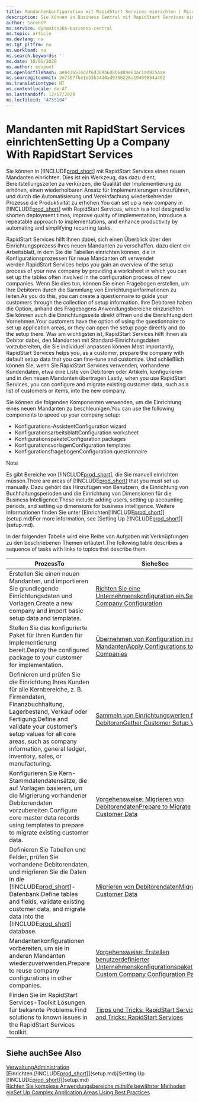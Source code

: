 ```yaml
---
title: Mandantenkonfiguration mit RapidStart Services einrichten | Microsoft Docs
description: Sie können in Business Central mit RapidStart Services einen neuen Mandanten einrichten, einem Werkzeug, das dazu dient, Bereitstellungszeiten zu verkürzen, die Qualität der Implementierung zu erhöhen, einen wiederholbaren Ansatz für Implementierungen einzuführen und durch die Automatisierung und Vereinfachung wiederkehrender Prozesse die Produktivität zu erhöhen.
author: SorenGP
ms.service: dynamics365-business-central
ms.topic: article
ms.devlang: na
ms.tgt_pltfrm: na
ms.workload: na
ms.search.keywords: ''
ms.date: 10/01/2020
ms.author: edupont
ms.openlocfilehash: aeb436516d2f6d389b6d8b6489e63ac1ad925aae
ms.sourcegitcommit: 2e7307fbe1eb3b34d0ad9356226a19409054a402
ms.translationtype: HT
ms.contentlocale: de-AT
ms.lasthandoff: 12/17/2020
ms.locfileid: "4755184"
---
```

# <a name="setting-up-a-company-with-rapidstart-services"></a><span data-ttu-id="c7825-103">Mandanten mit RapidStart Services einrichten</span><span class="sxs-lookup"><span data-stu-id="c7825-103">Setting Up a Company With RapidStart Services</span></span>
<span data-ttu-id="c7825-104">Sie können in [!INCLUDE[prod_short](includes/prod_short.md)] mit RapidStart Services einen neuen Mandanten einrichten. Dies ist ein Werkzeug, das dazu dient, Bereitstellungszeiten zu verkürzen, die Qualität der Implementierung zu erhöhen, einen wiederholbaren Ansatz für Implementierungen einzuführen, und durch die Automatisierung und Vereinfachung wiederkehrender Prozesse die Produktivität zu erhöhen.</span><span class="sxs-lookup"><span data-stu-id="c7825-104">You can set up a new company in [!INCLUDE[prod_short](includes/prod_short.md)] with RapidStart Services, which is a tool designed to shorten deployment times, improve quality of implementation, introduce a repeatable approach to implementations, and enhance productivity by automating and simplifying recurring tasks.</span></span>  

<span data-ttu-id="c7825-105">RapidStart Services hilft Ihnen dabei, sich einen Überblick über den Einrichtungsprozess Ihres neuen Mandanten zu verschaffen. dazu dient ein Arbeitsblatt, in dem Sie die Tabellen einrichten können, die in Konfigurationsprozessen für neue Mandanten oft verwendet werden.</span><span class="sxs-lookup"><span data-stu-id="c7825-105">RapidStart Services helps you gain an overview of the setup process of your new company by providing a worksheet in which you can set up the tables often involved in the configuration process of new companies.</span></span> <span data-ttu-id="c7825-106">Wenn Sie dies tun, können Sie einen Fragebogen erstellen, um Ihre Debitoren durch die Sammlung von Einrichtungsinformationen zu leiten.</span><span class="sxs-lookup"><span data-stu-id="c7825-106">As you do this, you can create a questionnaire to guide your customers through the collection of setup information.</span></span> <span data-ttu-id="c7825-107">Ihre Debitoren haben die Option, anhand des Fragebogens Anwendungsbereiche einzurichten. Sie können auch die Einrichtungsseite direkt öffnen und die Einrichtung dort Vornehmen.</span><span class="sxs-lookup"><span data-stu-id="c7825-107">Your customers have the option of using the questionnaire to set up application areas, or they can open the setup page directly and do the setup there.</span></span> <span data-ttu-id="c7825-108">Was am wichtigsten ist, RapidStart Services hilft Ihnen als Debitor dabei, den Mandanten mit Standard-Einrichtungsdaten vorzubereiten, die Sie individuell anpassen können.</span><span class="sxs-lookup"><span data-stu-id="c7825-108">Most importantly, RapidStart Services helps you, as a customer, prepare the company with default setup data that you can fine-tune and customize.</span></span> <span data-ttu-id="c7825-109">Und schließlich können Sie, wenn Sie RapidStart Services verwenden, vorhandene Kundendaten, etwa eine Liste von Debitoren oder Artikeln, konfigurieren und in den neuen Mandanten übertragen.</span><span class="sxs-lookup"><span data-stu-id="c7825-109">Lastly, when you use RapidStart Services, you can configure and migrate existing customer data, such as a list of customers or items, into the new company.</span></span>

<span data-ttu-id="c7825-110">Sie können die folgenden Komponenten verwenden, um die Einrichtung eines neuen Mandanten zu beschleunigen:</span><span class="sxs-lookup"><span data-stu-id="c7825-110">You can use the following components to speed up your company setup:</span></span>  

-   <span data-ttu-id="c7825-111">Konfigurations-Assistent</span><span class="sxs-lookup"><span data-stu-id="c7825-111">Configuration wizard</span></span>  
-   <span data-ttu-id="c7825-112">Konfigurationsarbeitsblatt</span><span class="sxs-lookup"><span data-stu-id="c7825-112">Configuration worksheet</span></span>  
-   <span data-ttu-id="c7825-113">Konfigurationspakete</span><span class="sxs-lookup"><span data-stu-id="c7825-113">Configuration packages</span></span>  
-   <span data-ttu-id="c7825-114">Konfigurationsvorlagen</span><span class="sxs-lookup"><span data-stu-id="c7825-114">Configuration templates</span></span>  
-   <span data-ttu-id="c7825-115">Konfigurationsfragebogen</span><span class="sxs-lookup"><span data-stu-id="c7825-115">Configuration questionnaire</span></span>  

> [!Note]  
>  <span data-ttu-id="c7825-116">Es gibt Bereiche von [!INCLUDE[prod_short](includes/prod_short.md)], die Sie manuell einrichten müssen.</span><span class="sxs-lookup"><span data-stu-id="c7825-116">There are areas of [!INCLUDE[prod_short](includes/prod_short.md)] that you must set up manually.</span></span> <span data-ttu-id="c7825-117">Dazu gehört das Hinzufügen von Benutzern, die Einrichtung von Buchhaltungsperioden und die Einrichtung von Dimensionen für die Business Intelligence.</span><span class="sxs-lookup"><span data-stu-id="c7825-117">These include adding users, setting up accounting periods, and setting up dimensions for business intelligence.</span></span> <span data-ttu-id="c7825-118">Weitere Informationen finden Sie unter [Einrichten[!INCLUDE[prod_short](includes/prod_short.md)]](setup.md)</span><span class="sxs-lookup"><span data-stu-id="c7825-118">For more information, see [Setting Up [!INCLUDE[prod_short](includes/prod_short.md)]](setup.md).</span></span>

 <span data-ttu-id="c7825-119">In der folgenden Tabelle wird eine Reihe von Aufgaben mit Verknüpfungen zu den beschriebenen Themen erläutert.</span><span class="sxs-lookup"><span data-stu-id="c7825-119">The following table describes a sequence of tasks with links to topics that describe them.</span></span>

|<span data-ttu-id="c7825-120">**Prozess**</span><span class="sxs-lookup"><span data-stu-id="c7825-120">**To**</span></span>|<span data-ttu-id="c7825-121">**Siehe**</span><span class="sxs-lookup"><span data-stu-id="c7825-121">**See**</span></span>|  
|------------|-------------|  
|<span data-ttu-id="c7825-122">Erstellen Sie einen neuen Mandanten, und importieren Sie grundlegende Einrichtungsdaten und Vorlagen.</span><span class="sxs-lookup"><span data-stu-id="c7825-122">Create a new company and import basic setup data and templates.</span></span>|[<span data-ttu-id="c7825-123">Richten Sie eine Unternehmenskonfiguration ein.</span><span class="sxs-lookup"><span data-stu-id="c7825-123">Set Up Company Configuration</span></span>](admin-set-up-company-configuration.md)|  
|<span data-ttu-id="c7825-124">Stellen Sie das konfigurierte Paket für Ihren Kunden für Implementierung bereit.</span><span class="sxs-lookup"><span data-stu-id="c7825-124">Deploy the configured package to your customer for implementation.</span></span>|[<span data-ttu-id="c7825-125">Übernehmen von Konfiguration in neue Mandanten</span><span class="sxs-lookup"><span data-stu-id="c7825-125">Apply Configurations to New Companies</span></span>](admin-apply-configuration-to-new-companies.md)|
|<span data-ttu-id="c7825-126">Definieren und prüfen Sie die Einrichtung Ihres Kunden für alle Kernbereiche, z. B. Firmendaten, Finanzbuchhaltung, Lagerbestand, Verkauf oder Fertigung.</span><span class="sxs-lookup"><span data-stu-id="c7825-126">Define and validate your customer’s setup values for all core areas, such as company information, general ledger, inventory, sales, or manufacturing.</span></span>|[<span data-ttu-id="c7825-127">Sammeln von Einrichtungswerten für Debitoren</span><span class="sxs-lookup"><span data-stu-id="c7825-127">Gather Customer Setup Values</span></span>](admin-gather-customer-setup-values.md)|  
|<span data-ttu-id="c7825-128">Konfigurieren Sie Kern-Stammdatendatensätze, die auf Vorlagen basieren, um die Migrierung vorhandener Debitorendaten vorzubereiten.</span><span class="sxs-lookup"><span data-stu-id="c7825-128">Configure core master data records using templates to prepare to migrate existing customer data.</span></span>|[<span data-ttu-id="c7825-129">Vorgehensweise: Migrieren von Debitorendaten</span><span class="sxs-lookup"><span data-stu-id="c7825-129">Prepare to Migrate Customer Data</span></span>](admin-use-templates-to-prepare-customer-data-for-migration.md)|  
|<span data-ttu-id="c7825-130">Definieren Sie Tabellen und Felder, prüfen Sie vorhandene Debitorendaten, und migrieren Sie die Daten in die [!INCLUDE[prod_short](includes/prod_short.md)]-Datenbank.</span><span class="sxs-lookup"><span data-stu-id="c7825-130">Define tables and fields, validate existing customer data, and migrate data into the [!INCLUDE[prod_short](includes/prod_short.md)] database.</span></span>|[<span data-ttu-id="c7825-131">Migrieren von Debitorendaten</span><span class="sxs-lookup"><span data-stu-id="c7825-131">Migrate Customer Data</span></span>](admin-migrate-customer-data.md)|
|<span data-ttu-id="c7825-132">Mandantenkonfigurationen vorbereiten, um sie in anderen Mandanten wiederzuverwenden.</span><span class="sxs-lookup"><span data-stu-id="c7825-132">Prepare to reuse company configurations in other companies.</span></span>|[<span data-ttu-id="c7825-133">Vorgehensweise: Erstellen benutzerdefinierter Unternehmenskonfigurationspakete</span><span class="sxs-lookup"><span data-stu-id="c7825-133">Create Custom Company Configuration Packages</span></span>](admin-how-to-create-custom-company-configuration-packages.md)|
|<span data-ttu-id="c7825-134">Finden Sie im RapidStart Services-Toolkit Lösungen für bekannte Probleme.</span><span class="sxs-lookup"><span data-stu-id="c7825-134">Find solutions to known issues in the RapidStart Services toolkit.</span></span>|[<span data-ttu-id="c7825-135">Tipps und Tricks: RapidStart Services</span><span class="sxs-lookup"><span data-stu-id="c7825-135">Tips and Tricks: RapidStart Services</span></span>](admin-tips-and-tricks-rapidstart-services.md)|  

## <a name="see-also"></a><span data-ttu-id="c7825-136">Siehe auch</span><span class="sxs-lookup"><span data-stu-id="c7825-136">See Also</span></span>  
[<span data-ttu-id="c7825-137">Verwaltung</span><span class="sxs-lookup"><span data-stu-id="c7825-137">Administration</span></span>](admin-setup-and-administration.md)  
<span data-ttu-id="c7825-138">[Einrichten [!INCLUDE[prod_short](includes/prod_short.md)]](setup.md)</span><span class="sxs-lookup"><span data-stu-id="c7825-138">[Setting Up [!INCLUDE[prod_short](includes/prod_short.md)]](setup.md)</span></span>  
[<span data-ttu-id="c7825-139">Richten Sie komplexe Anwendungsbereiche mithilfe bewährter Methoden ein</span><span class="sxs-lookup"><span data-stu-id="c7825-139">Set Up Complex Application Areas Using Best Practices</span></span>](set-up-complex-application-areas-using-best-practices.md)   
